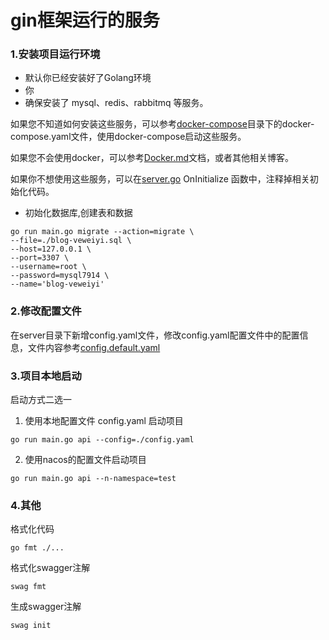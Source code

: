 # gin框架运行的服务

### 1.安装项目运行环境
- 默认你已经安装好了Golang环境
- 你
- 确保安装了 mysql、redis、rabbitmq 等服务。

如果您不知道如何安装这些服务，可以参考[docker-compose](../deploy/docker-compose)目录下的docker-compose.yaml文件，使用docker-compose启动这些服务。

如果您不会使用docker，可以参考[Docker.md](../deploy/docker-compose/Docker.md)文档，或者其他相关博客。

如果你不想使用这些服务，可以在[server.go](server/cmd/server.go) OnInitialize 函数中，注释掉相关初始化代码。

- 初始化数据库,创建表和数据
```shell
go run main.go migrate --action=migrate \
--file=./blog-veweiyi.sql \
--host=127.0.0.1 \
--port=3307 \
--username=root \
--password=mysql7914 \
--name='blog-veweiyi'  
```

### 2.修改配置文件
在server目录下新增config.yaml文件，修改config.yaml配置文件中的配置信息，文件内容参考[config.default.yaml](server/config.default.yaml)


### 3.项目本地启动
启动方式二选一

1. 使用本地配置文件 config.yaml 启动项目
```shell
go run main.go api --config=./config.yaml 
```

2. 使用nacos的配置文件启动项目
```shell
go run main.go api --n-namespace=test
```

### 4.其他

格式化代码
```shell
go fmt ./...
```

格式化swagger注解

```shell
swag fmt
```

生成swagger注解
```shell
swag init
```
